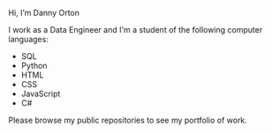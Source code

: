 Hi, I’m Danny Orton

I work as a Data Engineer and I'm a student of the following computer languages:

* SQL
* Python
* HTML
* CSS
* JavaScript
* C#

Please browse my public repositories to see my portfolio of work.
